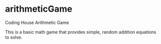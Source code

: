 # arithmeticGame
Coding House Arithmetic Game

This is a basic math game that provides simple, random addition equations to solve.
